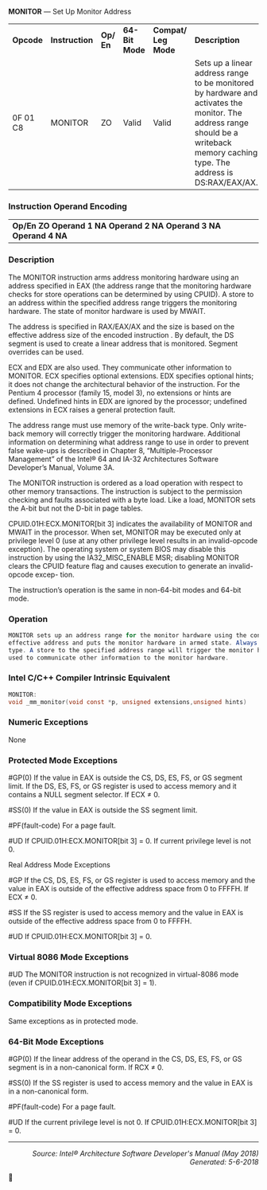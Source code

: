 <b>MONITOR</b> — Set Up Monitor Address
<table>
	<tr>
		<td><b>Opcode</b></td>
		<td><b>Instruction</b></td>
		<td><b>Op/ En</b></td>
		<td><b>64-Bit Mode</b></td>
		<td><b>Compat/ Leg Mode</b></td>
		<td><b>Description</b></td>
	</tr>
	<tr>
		<td>0F 01 C8</td>
		<td>MONITOR</td>
		<td>ZO</td>
		<td>Valid</td>
		<td>Valid</td>
		<td>Sets up a linear address range to be monitored by hardware and activates the monitor. The address range should be a writeback memory caching type. The address is DS:RAX/EAX/AX.</td>
	</tr>
</table>


### Instruction Operand Encoding
<table>
	<tr>
		<td><b>Op/En ZO Operand 1 NA Operand 2 NA Operand 3 NA Operand 4 NA</b></td>
	</tr>
</table>


### Description
The MONITOR instruction arms address monitoring hardware using an address specified in EAX (the address range
that the monitoring hardware checks for store operations can be determined by using CPUID). A store to an
address within the specified address range triggers the monitoring hardware. The state of monitor hardware is
used by MWAIT.

The address is specified in RAX/EAX/AX and the size is based on the effective address size of the encoded instruction
. By default, the DS segment is used to create a linear address that is monitored. Segment overrides can be
used.

ECX and EDX are also used. They communicate other information to MONITOR. ECX specifies optional extensions.
EDX specifies optional hints; it does not change the architectural behavior of the instruction. For the Pentium 4
processor (family 15, model 3), no extensions or hints are defined. Undefined hints in EDX are ignored by the
processor; undefined extensions in ECX raises a general protection fault.

The address range must use memory of the write-back type. Only write-back memory will correctly trigger the
monitoring hardware. Additional information on determining what address range to use in order to prevent false
wake-ups is described in Chapter 8, “Multiple-Processor Management” of the Intel® 64 and IA-32 Architectures
Software Developer’s Manual, Volume 3A.

The MONITOR instruction is ordered as a load operation with respect to other memory transactions. The instruction
is subject to the permission checking and faults associated with a byte load. Like a load, MONITOR sets the A-bit
but not the D-bit in page tables.

CPUID.01H:ECX.MONITOR[bit 3] indicates the availability of MONITOR and MWAIT in the processor. When set,
MONITOR may be executed only at privilege level 0 (use at any other privilege level results in an invalid-opcode
exception). The operating system or system BIOS may disable this instruction by using the IA32_MISC_ENABLE
MSR; disabling MONITOR clears the CPUID feature flag and causes execution to generate an invalid-opcode excep-
tion.

The instruction’s operation is the same in non-64-bit modes and 64-bit mode.

### Operation

```java
MONITOR sets up an address range for the monitor hardware using the content of EAX (RAX in 64-bit mode) as an 
effective address and puts the monitor hardware in armed state. Always use memory of the write-back caching 
type. A store to the specified address range will trigger the monitor hardware. The content of ECX and EDX are 
used to communicate other information to the monitor hardware.
```
### Intel C/C++ Compiler Intrinsic Equivalent
```c
MONITOR:
void _mm_monitor(void const *p, unsigned extensions,unsigned hints)
```
### Numeric Exceptions

None

### Protected Mode Exceptions
<p>#GP(0)
If the value in EAX is outside the CS, DS, ES, FS, or GS segment limit.
If the DS, ES, FS, or GS register is used to access memory and it contains a NULL segment
selector.
If ECX ≠ 0.

<p>#SS(0)
If the value in EAX is outside the SS segment limit.
<p>#PF(fault-code)
For a page fault.
<p>#UD
If CPUID.01H:ECX.MONITOR[bit 3] = 0.
If current privilege level is not 0.

Real Address Mode Exceptions
<p>#GP
If the CS, DS, ES, FS, or GS register is used to access memory and the value in EAX is outside
of the effective address space from 0 to FFFFH.
If ECX ≠ 0.

<p>#SS
If the SS register is used to access memory and the value in EAX is outside of the effective
address space from 0 to FFFFH.
<p>#UD
If CPUID.01H:ECX.MONITOR[bit 3] = 0.

### Virtual 8086 Mode Exceptions

<p>#UD
The MONITOR instruction is not recognized in virtual-8086 mode (even if
CPUID.01H:ECX.MONITOR[bit 3] = 1).

### Compatibility Mode Exceptions

Same exceptions as in protected mode.

### 64-Bit Mode Exceptions

<p>#GP(0)
If the linear address of the operand in the CS, DS, ES, FS, or GS segment is in a non-canonical
form.
If RCX ≠ 0.

<p>#SS(0)
If the SS register is used to access memory and the value in EAX is in a non-canonical form.
<p>#PF(fault-code)
For a page fault.
<p>#UD
If the current privilege level is not 0.
If CPUID.01H:ECX.MONITOR[bit 3] = 0.

 --- 
<p align="right"><i>Source: Intel® Architecture Software Developer's Manual (May 2018)<br>Generated: 5-6-2018</i></p>
